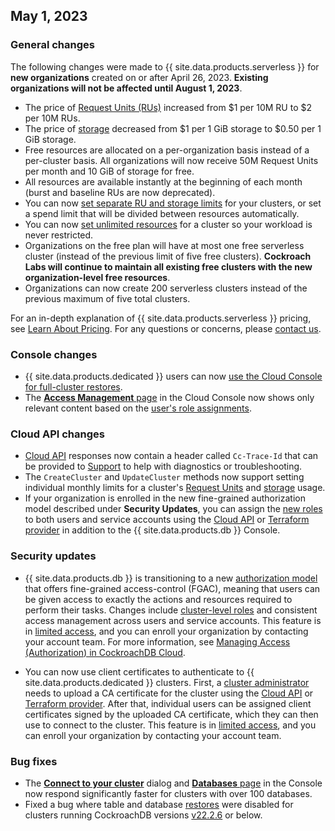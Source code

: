 ## May 1, 2023

<h3> General changes </h3>

The following changes were made to {{ site.data.products.serverless }} for **new organizations** created on or after April 26, 2023. **Existing organizations will not be affected until August 1, 2023**.

- The price of [Request Units (RUs)](../cockroachcloud/learn-about-request-units.html) increased from $1 per 10M RU to $2 per 10M RUs.
- The price of [storage](../cockroachcloud/architecture.html#storage) decreased from $1 per 1 GiB storage to $0.50 per 1 GiB storage.
- Free resources are allocated on a per-organization basis instead of a per-cluster basis. All organizations will now receive 50M Request Units per month and 10 GiB of storage for free.
- All resources are available instantly at the beginning of each month (burst and baseline RUs are now deprecated).
- You can now [set separate RU and storage limits](../cockroachcloud/serverless-cluster-management.html#edit-your-resource-limits) for your clusters, or set a spend limit that will be divided between resources automatically.
- You can now [set unlimited resources](../cockroachcloud/serverless-cluster-management.html#edit-your-resource-limits) for a cluster so your workload is never restricted.
- Organizations on the free plan will have at most one free serverless cluster (instead of the previous limit of five free clusters). **Cockroach Labs will continue to maintain all existing free clusters with the new organization-level free resources**. 
- Organizations can now create 200 serverless clusters instead of the previous maximum of five total clusters.

For an in-depth explanation of {{ site.data.products.serverless }} pricing, see [Learn About Pricing](../cockroachcloud/learn-about-pricing.html). For any questions or concerns, please [contact us](https://cockroachlabs.com/support).

<h3> Console changes </h3>

- {{ site.data.products.dedicated }} users can now [use the Cloud Console for full-cluster restores](../cockroachcloud/use-managed-service-backups.html?filters=dedicated#restore-a-cluster).
- The [**Access Management** page](../cockroachcloud/managing-access.html) in the Cloud Console now shows only relevant content based on the [user's role assignments](../cockroachcloud/authorization.html#organization-user-roles).

<h3> Cloud API changes </h3>

- [Cloud API](../cockroachcloud/cloud-api.html) responses now contain a header called `Cc-Trace-Id` that can be provided to [Support](https://cockroachlabs.com/support) to help with diagnostics or troubleshooting.
- The `CreateCluster` and `UpdateCluster` methods now support setting individual monthly limits for a cluster's [Request Units](../cockroachcloud/architecture.html#request-unit-ru) and [storage](../cockroachcloud/architecture.html#storage) usage.
- If your organization is enrolled in the new fine-grained authorization model described under **Security Updates**, you can assign the [new roles](../cockroachcloud/authorization.html#organization-user-roles) to both users and service accounts using the [Cloud API](../cockroachcloud/cloud-api.html) or [Terraform provider](../cockroachcloud/provision-a-cluster-with-terraform.html) in addition to the {{ site.data.products.db }} Console. 

<h3> Security updates </h3>

- {{ site.data.products.db }} is transitioning to a new [authorization model](../cockroachcloud/authorization.html#overview-of-the-cockroachdb-cloud-two-level-authorization-model) that offers fine-grained access-control (FGAC), meaning that users can be given access to exactly the actions and resources required to perform their tasks. Changes include [cluster-level roles](../cockroachcloud/authorization.html#organization-user-roles) and consistent access management across users and service accounts. This feature is in [limited access](../{{site.versions["stable"]}}/cockroachdb-feature-availability.html), and you can enroll your organization by contacting your account team. For more information, see [Managing Access (Authorization) in CockroachDB Cloud](../cockroachcloud/managing-access.html).
  
- You can now use client certificates to authenticate to {{ site.data.products.dedicated }} clusters. First, a [cluster administrator](../cockroachcloud/authorization.html#organization-user-roles) needs to upload a CA certificate for the cluster using the [Cloud API](../cockroachcloud/cloud-api.html) or [Terraform provider](../cockroachcloud/provision-a-cluster-with-terraform.html). After that, individual users can be assigned client certificates signed by the uploaded CA certificate, which they can then use to connect to the cluster. This feature is in [limited access](../{{site.versions["stable"]}}/cockroachdb-feature-availability.html), and you can enroll your organization by contacting your account team.

<h3> Bug fixes </h3>

- The [**Connect to your cluster**](../cockroachcloud/connect-to-your-cluster.html) dialog and [**Databases** page](../cockroachcloud/databases-page.html) in the Console now respond significantly faster for clusters with over 100 databases.
- Fixed a bug where table and database [restores](../cockroachcloud/use-managed-service-backups.html) were disabled for clusters running CockroachDB versions [v22.2.6](v22.2.html#v22-2-6) or below.
